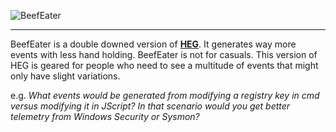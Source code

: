 
![BeefEater](https://github.com/user-attachments/assets/c7e2f088-a6b4-4ee7-af3b-8c95d6d61111)

***

BeefEater is a double downed version of **[HEG](https://github.com/conway87/HEG-3.0)**. It generates way more events with less hand holding. BeefEater is not for casuals. This version of HEG is geared for people who need to see a multitude of events that might only have slight variations. 

e.g. *What events would be generated from modifying a registry key in cmd versus modifying it in JScript? In that scenario would you get better telemetry from Windows Security or Sysmon?*
